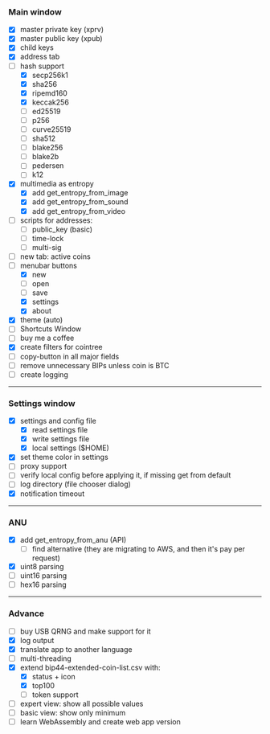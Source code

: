 ### Main window

- [x] master private key (xprv)
- [x] master public key (xpub)
- [x] child keys
- [x] address tab
- [ ] hash support
    - [x] secp256k1
    - [x] sha256
    - [x] ripemd160
    - [x] keccak256
    - [ ] ed25519
    - [ ] p256
    - [ ] curve25519
    - [ ] sha512
    - [ ] blake256
    - [ ] blake2b
    - [ ] pedersen
    - [ ] k12
- [x] multimedia as entropy
    - [x] add get_entropy_from_image
    - [x] add get_entropy_from_sound
    - [x] add get_entropy_from_video
- [ ] scripts for addresses:
    - [ ] public_key (basic)
    - [ ] time-lock
    - [ ] multi-sig
- [ ] new tab: active coins
- [ ] menubar buttons
    - [x] new
    - [ ] open
    - [ ] save
    - [x] settings
    - [x] about
- [x] theme (auto)
- [ ] Shortcuts Window
- [ ] buy me a coffee
- [x] create filters for cointree
- [ ] copy-button in all major fields
- [ ] remove unnecessary BIPs unless coin is BTC
- [ ] create logging

---

### Settings window

- [x] settings and config file
    - [x] read settings file
    - [x] write settings file
    - [x] local settings ($HOME)
- [x] set theme color in settings
- [ ] proxy support
- [ ] verify local config before applying it, if missing get from default
- [ ] log directory (file chooser dialog)
- [x] notification timeout

---

### ANU

- [x] add get_entropy_from_anu (API)
    - [ ] find alternative (they are migrating to AWS, and then it's pay per request)
- [x] uint8 parsing
- [ ] uint16 parsing
- [ ] hex16 parsing

---

### Advance

- [ ] buy USB QRNG and make support for it
- [x] log output
- [x] translate app to another language
- [ ] multi-threading
- [x] extend bip44-extended-coin-list.csv with:
    - [x] status + icon
    - [x] top100
    - [ ] token support
- [ ] expert view: show all possible values
- [ ] basic view: show only minimum 
- [ ] learn WebAssembly and create web app version